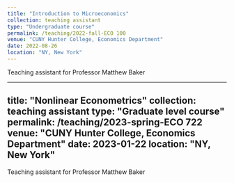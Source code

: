 ```yaml
---
title: "Introduction to Microeconomics"
collection: teaching assistant
type: "Undergraduate course"
permalink: /teaching/2022-fall-ECO 100
venue: "CUNY Hunter College, Economics Department"
date: 2022-08-26
location: "NY, New York"
---
```


Teaching assistant for Professor Matthew Baker


---
title: "Nonlinear Econometrics"
collection: teaching assistant
type: "Graduate level course"
permalink: /teaching/2023-spring-ECO 722
venue: "CUNY Hunter College, Economics Department"
date: 2023-01-22
location: "NY, New York"
---

Teaching assistant for Professor Matthew Baker
